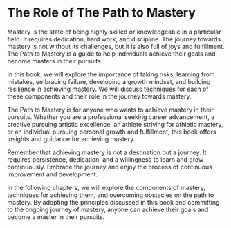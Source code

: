 The Role of The Path to Mastery
=============================================

Mastery is the state of being highly skilled or knowledgeable in a particular field. It requires dedication, hard work, and discipline. The journey towards mastery is not without its challenges, but it is also full of joys and fulfillment. The Path to Mastery is a guide to help individuals achieve their goals and become masters in their pursuits.

In this book, we will explore the importance of taking risks, learning from mistakes, embracing failure, developing a growth mindset, and building resilience in achieving mastery. We will discuss techniques for each of these components and their role in the journey towards mastery.

The Path to Mastery is for anyone who wants to achieve mastery in their pursuits. Whether you are a professional seeking career advancement, a creative pursuing artistic excellence, an athlete striving for athletic mastery, or an individual pursuing personal growth and fulfillment, this book offers insights and guidance for achieving mastery.

Remember that achieving mastery is not a destination but a journey. It requires persistence, dedication, and a willingness to learn and grow continuously. Embrace the journey and enjoy the process of continuous improvement and development.

In the following chapters, we will explore the components of mastery, techniques for achieving them, and overcoming obstacles on the path to mastery. By adopting the principles discussed in this book and committing to the ongoing journey of mastery, anyone can achieve their goals and become a master in their pursuits.
